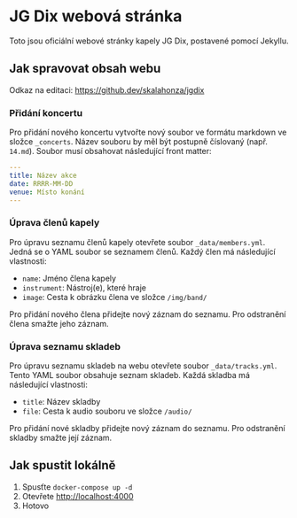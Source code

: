 # JG Dix webová stránka

Toto jsou oficiální webové stránky kapely JG Dix, postavené pomocí Jekyllu.

## Jak spravovat obsah webu

Odkaz na editaci: https://github.dev/skalahonza/jgdix

### Přidání koncertu

Pro přidání nového koncertu vytvořte nový soubor ve formátu markdown ve složce `_concerts`. Název souboru by měl být postupně číslovaný (např. `14.md`). Soubor musí obsahovat následující front matter:

```yaml
---
title: Název akce
date: RRRR-MM-DD
venue: Místo konání
---
```

### Úprava členů kapely

Pro úpravu seznamu členů kapely otevřete soubor `_data/members.yml`. Jedná se o YAML soubor se seznamem členů. Každý člen má následující vlastnosti:

* `name`: Jméno člena kapely
* `instrument`: Nástroj(e), které hraje
* `image`: Cesta k obrázku člena ve složce `/img/band/`

Pro přidání nového člena přidejte nový záznam do seznamu. Pro odstranění člena smažte jeho záznam.

### Úprava seznamu skladeb

Pro úpravu seznamu skladeb na webu otevřete soubor `_data/tracks.yml`. Tento YAML soubor obsahuje seznam skladeb. Každá skladba má následující vlastnosti:

* `title`: Název skladby
* `file`: Cesta k audio souboru ve složce `/audio/`

Pro přidání nové skladby přidejte nový záznam do seznamu. Pro odstranění skladby smažte její záznam.

## Jak spustit lokálně

1. Spusťte `docker-compose up -d`
2. Otevřete [http://localhost:4000](http://localhost:4000)
3. Hotovo
